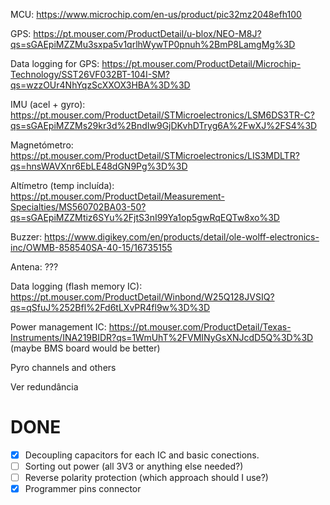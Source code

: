 MCU: https://www.microchip.com/en-us/product/pic32mz2048efh100

GPS: https://pt.mouser.com/ProductDetail/u-blox/NEO-M8J?qs=sGAEpiMZZMu3sxpa5v1qrlhWywTP0pnuh%2BmP8LamgMg%3D

Data logging for GPS: https://pt.mouser.com/ProductDetail/Microchip-Technology/SST26VF032BT-104I-SM?qs=wzzOUr4NhYqzScXXOX3HBA%3D%3D

IMU (acel + gyro): https://pt.mouser.com/ProductDetail/STMicroelectronics/LSM6DS3TR-C?qs=sGAEpiMZZMs29kr3d%2BndIw9GjDKvhDTryg6A%2FwXJ%2FS4%3D

Magnetómetro: https://pt.mouser.com/ProductDetail/STMicroelectronics/LIS3MDLTR?qs=hnsWAVXnr6EbLE48dGN9Pg%3D%3D

Altímetro (temp incluída): https://pt.mouser.com/ProductDetail/Measurement-Specialties/MS560702BA03-50?qs=sGAEpiMZZMtiz6SYu%2FjtS3nI99Ya1op5gwRqEQTw8xo%3D

Buzzer: https://www.digikey.com/en/products/detail/ole-wolff-electronics-inc/OWMB-858540SA-40-15/16735155

Antena: ???

Data logging (flash memory IC): https://pt.mouser.com/ProductDetail/Winbond/W25Q128JVSIQ?qs=qSfuJ%252Bfl%2Fd6tLXvPR4fl9w%3D%3D

Power management IC: https://pt.mouser.com/ProductDetail/Texas-Instruments/INA219BIDR?qs=1WmUhT%2FVMINyGsXNJcdD5Q%3D%3D (maybe BMS board would be better)

Pyro channels and others

Ver redundância 

# DONE
- [x] Decoupling capacitors for each IC and basic conections.
- [ ] Sorting out power (all 3V3 or anything else needed?)
- [ ] Reverse polarity protection (which approach should I use?)
- [x] Programmer pins connector
